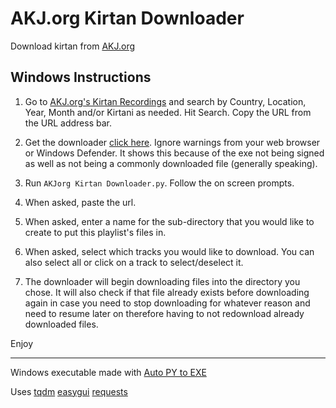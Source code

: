 # AKJ.org Kirtan Downloader

Download kirtan from [AKJ.org](https://www.akj.org/keertan.php)


## Windows Instructions

1. Go to [AKJ.org's Kirtan Recordings](https://www.akj.org/keertan.php) and search by Country, Location, Year, Month and/or Kirtani as needed. Hit Search. Copy the URL from the URL address bar.

2. Get the downloader [click here](https://github.com/themanjotsingh/akjorg-downloader/releases/tag/1.0). Ignore warnings from your web browser or Windows Defender. It shows this because of the exe not being signed as well as not being a commonly downloaded file (generally speaking).

3. Run `AKJorg Kirtan Downloader.py`. Follow the on screen prompts.

4. When asked, paste the url.

4. When asked, enter a name for the sub-directory that you would like to create to put this playlist's files in.

5. When asked, select which tracks you would like to download. You can also select all or click on a track to select/deselect it.

5. The downloader will begin downloading files into the directory you chose. It will also check if that file already exists before downloading again in case you need to stop downloading for whatever reason and need to resume later on therefore having to not redownload already downloaded files.

Enjoy

-----------------------
Windows executable made with [Auto PY to EXE](https://github.com/brentvollebregt/auto-py-to-exe)

Uses [tqdm](https://github.com/tqdm/tqdm) [easygui](https://easygui.readthedocs.io/en/master/) [requests](https://requests.readthedocs.io/en/master/)